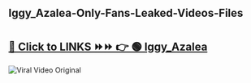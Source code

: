 
 ## Iggy_Azalea-Only-Fans-Leaked-Videos-Files

# <h2><a href="https://mediaupload.pro?Iggy_Azalea">🔗 Click to LINKS ⏩⏩ 👉 🟢 Iggy_Azalea </a></h2>

<a href="https://mediaupload.pro?Iggy_Azalea" rel="nofollow" data-target="animated-image.originalLink"><img src="https://i.ibb.co.com/xMMVF88/686577567.gif" alt="Viral Video Original" style="max-width: 100%; display: inline-block;" data-target="animated-image.originalImage"></a>